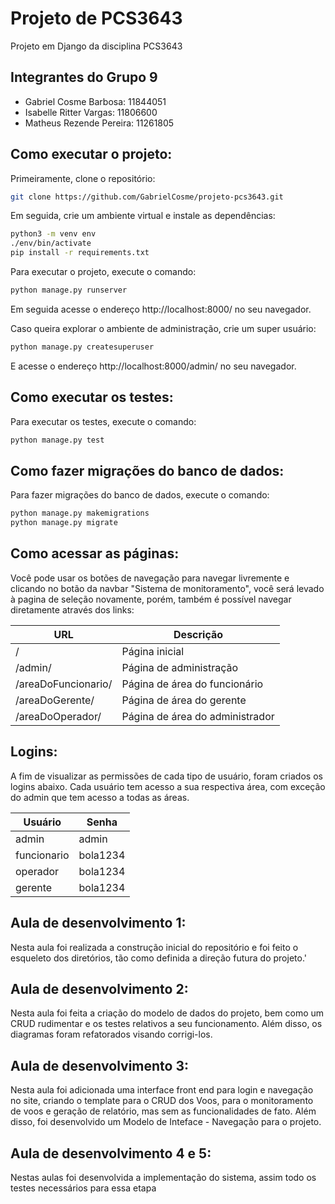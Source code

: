 # Projeto de PCS3643

Projeto em Django da disciplina PCS3643

## Integrantes do Grupo 9

- Gabriel Cosme Barbosa: 11844051
- Isabelle Ritter Vargas: 11806600
- Matheus Rezende Pereira: 11261805

## Como executar o projeto:

Primeiramente, clone o repositório:

```bash
git clone https://github.com/GabrielCosme/projeto-pcs3643.git
```

Em seguida, crie um ambiente virtual e instale as dependências:

```bash 
python3 -m venv env
./env/bin/activate
pip install -r requirements.txt
```

Para executar o projeto, execute o comando:

```bash
python manage.py runserver
```

Em seguida acesse o endereço http://localhost:8000/ no seu navegador.

Caso queira explorar o ambiente de administração, crie um super usuário:

```bash
python manage.py createsuperuser
```

E acesse o endereço http://localhost:8000/admin/ no seu navegador.

## Como executar os testes:

Para executar os testes, execute o comando:

```bash
python manage.py test
```

## Como fazer migrações do banco de dados:

Para fazer migrações do banco de dados, execute o comando:

```bash
python manage.py makemigrations
python manage.py migrate
```

## Como acessar as páginas:

Você pode usar os botões de navegação para navegar livremente e clicando no botão da navbar "Sistema de monitoramento", você será levado à pagina de seleção novamente, porém, também é possível navegar diretamente através dos links:

| URL | Descrição |
| --- | --- |
| / | Página inicial |
| /admin/ | Página de administração |
| /areaDoFuncionario/ | Página de área do funcionário |
| /areaDoGerente/ | Página de área do gerente |
| /areaDoOperador/ | Página de área do administrador |

## Logins:

A fim de visualizar as permissões de cada tipo de usuário, foram criados os logins abaixo. Cada usuário tem acesso a sua respectiva área, com exceção do admin que tem acesso a todas as áreas.

| Usuário | Senha |
| --- | --- |
| admin | admin |
| funcionario | bola1234 |
| operador | bola1234 |
| gerente | bola1234 |

## Aula de desenvolvimento 1:

Nesta aula foi realizada a construção inicial do repositório e foi feito o esqueleto dos diretórios, tão como definida a direção futura do projeto.'

## Aula de desenvolvimento 2:

Nesta aula foi feita a criação do modelo de dados do projeto, bem como um CRUD rudimentar e os testes relativos a seu funcionamento. Além disso, os diagramas foram refatorados visando corrigi-los.

## Aula de desenvolvimento 3:
Nesta aula foi adicionada uma interface front end para login e navegação no site, criando o template para o CRUD dos Voos, para o monitoramento de voos e geração de relatório, mas sem as funcionalidades de fato. Além disso, foi desenvolvido um Modelo de Inteface - Navegação para o projeto.

## Aula de desenvolvimento 4 e 5:
Nestas aulas foi desenvolvida a implementação do sistema, assim todo os testes necessários para essa etapa